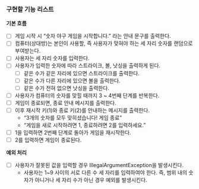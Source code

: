 ### 구현할 기능 리스트

**기본 흐름**

- [ ]  게임 시작 시 “숫자 야구 게임을 시작합니다.” 라는 안내 문구를 출력한다.
- [ ]  컴퓨터(상대방)는 본인이 사용할, 즉 사용자가 맞혀야 하는 세 자리 숫자를 랜덤으로 부여받는다.
- [ ]  사용자는 세 자리 숫자를 입력한다.
- [ ]  사용자가 입력한 숫자에 따라 스트라이크, 볼, 낫싱을 출력하게 된다.
    - [ ]  같은 수가 같은 자리에 있으면 스트라이크를 출력한다.
    - [ ]  같은 수가 다른 자리에 있으면 볼을 출력한다.
    - [ ]  같은 수가 전혀 없으면 낫싱을 출력한다.
- [ ]  사용자가 컴퓨터의 숫자를 맞힐 때까지 3 ~ 4번째 단계를 반복한다.
- [ ]  게임이 종료되면, 종료 안내 메시지를 출력한다.
- [ ]  이후 재시작 키(1)와 종료 키(2)를 안내하는 메시지를 출력한다.
    - “3개의 숫자를 모두 맞히셨습니다! 게임 종료”
    - “게임을 새로 시작하려면 1, 종료하려면 2를 입력하세요.”
- [ ]  1을 입력하면 2번째 단계로 돌아가 게임을 재시작한다.
- [ ]  2를 입력하면 게임이 종료된다.

**예외 처리**

- [ ]  사용자가 잘못된 값을 입력할 경우 IllegalArgumentException을 발생시킨다.
    - 사용자는 1~9 사이의 서로 다른 수 세 자리를 입력하여야 한다. 즉, 범위 내의 숫자가 아니거나 세 자리 수가 아닌 경우 예외를 발생시킨다.